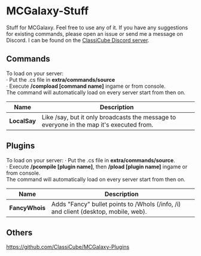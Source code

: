 # MCGalaxy-Stuff
Stuff for MCGalaxy. Feel free to use any of it. If you have any suggestions for existing commands, please open an issue or send me a message on Discord. I can be found on the [ClassiCube Discord server](https://discord.gg/DvYYyRw).

## Commands
To load on your server:  
· Put the .cs file in **extra/commands/source**  
· Execute **/compload [command name]** ingame or from console.  
The command will automatically load on every server start from then on.  

| Name | Description |
| ------------- | -----|
| **LocalSay** | Like /say, but it only broadcasts the message to everyone in the map it's executed from.

## Plugins
To load on your server:
· Put the .cs file in **extra/commands/source**.  
· Execute **/pcompile [plugin name]**, then **/pload [plugin name]** ingame or from console.  
The command will automatically load on every server start from then on.  

| Name | Description |
| ------------- | -----|
| **FancyWhois** | Adds "Fancy" bullet points to /WhoIs (/info, /i) and client (desktop, mobile, web).

## Others
https://github.com/ClassiCube/MCGalaxy-Plugins
